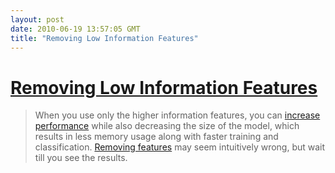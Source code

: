 ```yaml
---
layout: post
date: 2010-06-19 13:57:05 GMT
title: "Removing Low Information Features"
---
```

# [Removing Low Information Features](http://streamhacker.com/2010/06/16/text-classification-sentiment-analysis-eliminate-low-information-features/)

> When you use only the higher information features, you can [increase performance](http://www.dataminingblog.com/feature-selection/) while also decreasing the size of the model, which results in less memory usage along with faster training and classification. [Removing features](http://en.wikipedia.org/wiki/Feature_selection) may seem intuitively wrong, but wait till you see the results.